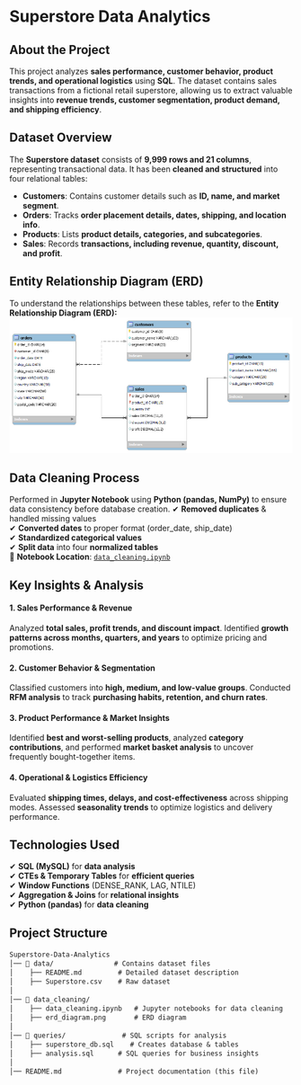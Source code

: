 # **Superstore Data Analytics**

## About the Project
This project analyzes **sales performance, customer behavior, product trends, and operational logistics** using **SQL**. The dataset contains sales transactions from a fictional retail superstore, allowing us to extract valuable insights into **revenue trends, customer segmentation, product demand, and shipping efficiency**.

## Dataset Overview
The **Superstore dataset** consists of **9,999 rows and 21 columns**, representing transactional data. It has been **cleaned and structured** into four relational tables:

- **Customers**: Contains customer details such as **ID, name, and market segment**.
- **Orders**: Tracks **order placement details, dates, shipping, and location info**.
- **Products**: Lists **product details, categories, and subcategories**.
- **Sales**: Records **transactions, including revenue, quantity, discount, and profit**.

## Entity Relationship Diagram (ERD)
To understand the relationships between these tables, refer to the **Entity Relationship Diagram (ERD):**  
![Entity Relationship Diagram](data_cleaning/erd_diagram.png)

## Data Cleaning Process
Performed in **Jupyter Notebook** using **Python (pandas, NumPy)** to ensure data consistency before database creation.
✔ **Removed duplicates** & handled missing values  
✔ **Converted dates** to proper format (order_date, ship_date)  
✔ **Standardized categorical values**  
✔ **Split data** into four **normalized tables**  
📍 **Notebook Location**: [`data_cleaning.ipynb`](data_cleaning/data_cleaning.ipynb)

## Key Insights & Analysis
#### **1. Sales Performance & Revenue**  
Analyzed **total sales, profit trends, and discount impact**. Identified **growth patterns across months, quarters, and years** to optimize pricing and promotions.

#### **2. Customer Behavior & Segmentation**  
Classified customers into **high, medium, and low-value groups**. Conducted **RFM analysis** to track **purchasing habits, retention, and churn rates**.

#### **3. Product Performance & Market Insights**  
Identified **best and worst-selling products**, analyzed **category contributions**, and performed **market basket analysis** to uncover frequently bought-together items.

#### **4. Operational & Logistics Efficiency**  
Evaluated **shipping times, delays, and cost-effectiveness** across shipping modes. Assessed **seasonality trends** to optimize logistics and delivery performance.

## Technologies Used
✔ **SQL (MySQL)** for **data analysis**  
✔ **CTEs & Temporary Tables** for **efficient queries**  
✔ **Window Functions** (DENSE_RANK, LAG, NTILE)  
✔ **Aggregation & Joins** for **relational insights**  
✔ **Python (pandas)** for **data cleaning**  

## Project Structure
```
Superstore-Data-Analytics
│── 📁 data/               # Contains dataset files
│    ├── README.md         # Detailed dataset description
│    ├── Superstore.csv    # Raw dataset
│
│── 📁 data_cleaning/          
│    ├── data_cleaning.ipynb   # Jupyter notebooks for data cleaning
│    ├── erd_diagram.png       # ERD diagram  
│
│── 📁 queries/              # SQL scripts for analysis
│    ├── superstore_db.sql    # Creates database & tables
│    ├── analysis.sql      # SQL queries for business insights
│
│── README.md              # Project documentation (this file)
```

